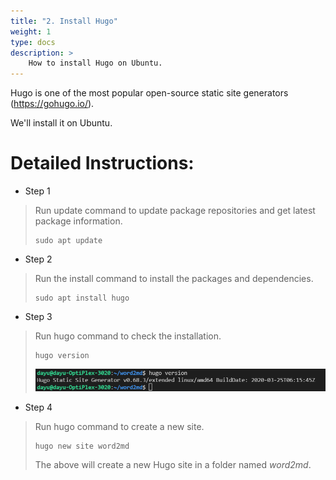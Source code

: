 ```yaml
---
title: "2. Install Hugo"
weight: 1
type: docs
description: >
    How to install Hugo on Ubuntu.
---
```


Hugo is one of the most popular open-source static site generators (<https://gohugo.io/>).

We'll install it on Ubuntu.

Detailed Instructions:
======================

-   Step 1
>
> Run update command to update package repositories and get latest
> package information.
>```
>sudo apt update
>```

-   Step 2
>
> Run the install command to install the packages and dependencies.
>```
>sudo apt install hugo
>```

-   Step 3
>
> Run hugo command to check the installation.
>```
>hugo version
>```
> ![The Hugo Version](./media/image.png)

-   Step 4
>
> Run hugo command to create a new site.
>```
>hugo new site word2md
>```
> The above will create a new Hugo site in a folder named *word2md*.